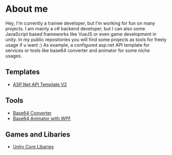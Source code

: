 # About me
Hey, I'm currently a trainee developer, but I'm working for fun on many projects.
I am mainly a c# backend developer, but I can also some JavaScript based frameworks like VueJS or even game development in unity.
In my public repositories you will find some projects as tools for freely usage if u want :)
As example, a configured asp.net API template for services or tools like base64 converter and animator for some niche usages.

## Templates 
- <a href="https://github.com/Dtejedor13/UniveralApi_V2">ASP.Net API Template V2</a>

## Tools 
- <a href="https://github.com/Dtejedor13/Base64Converter">Base64 Converter</a>
- <a href="https://github.com/Dtejedor13/Base64ToImageAnimator">Base64 Animator with WPF</a>

## Games and Libaries
- <a href="https://github.com/Dtejedor13/Unity_core_libs">Unity Core Libaries</a>

